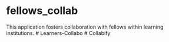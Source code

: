 # fellows_collab
This application fosters collaboration with fellows within learning institutions.
#   L e a r n e r s - C o l l a b o 
 
 #   C o l l a b i f y 
 
 
